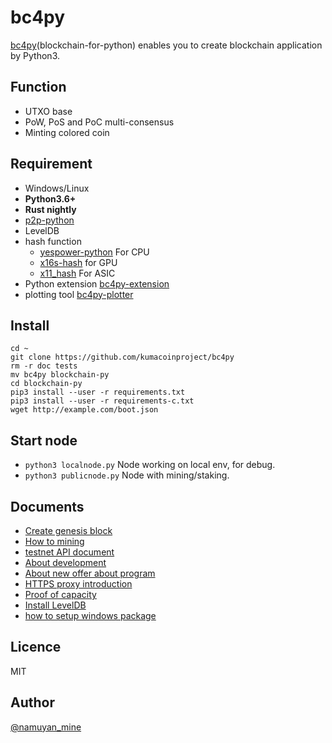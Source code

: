 bc4py
=============================
[bc4py](https://github.com/kumacoinproject/bc4py)\(blockchain-for-python) enables you to
create blockchain application by Python3.

Function
----
* UTXO base
* PoW, PoS and PoC multi-consensus
* Minting colored coin

Requirement
----
* Windows/Linux
* **Python3.6+**
* **Rust nightly**
* [p2p-python](https://github.com/namuyan/p2p-python)
* LevelDB
* hash function
    * [yespower-python](https://github.com/namuyan/yespower-python)  For CPU
    * [x16s-hash](https://pypi.org/project/shield-x16s-hash/) for GPU
    * [x11_hash](https://pypi.org/project/x11_hash/) For ASIC
* Python extension [bc4py-extension](https://github.com/namuyan/bc4py_extension)
* plotting tool [bc4py-plotter](https://github.com/namuyan/bc4py_plotter)

Install
----
```commandline
cd ~
git clone https://github.com/kumacoinproject/bc4py
rm -r doc tests
mv bc4py blockchain-py
cd blockchain-py
pip3 install --user -r requirements.txt
pip3 install --user -r requirements-c.txt
wget http://example.com/boot.json
```

Start node
----
* `python3 localnode.py` Node working on local env, for debug.
* `python3 publicnode.py` Node with mining/staking.

Documents
----
* [Create genesis block](doc/GenesisBlock.md)
* [How to mining](doc/Mining.md)
* [testnet API document](https://testnet.kumacoin.dev/docs)
* [About development](doc/Development.md)
* [About new offer about program](doc/AboutPullrequest.md)
* [HTTPS proxy introduction](doc/Proxy.md)
* [Proof of capacity](doc/AboutPoC.md)
* [Install LevelDB](doc/InstallLevedb.md)
* [how to setup windows package](doc/WindowsPackage.md)

Licence
----
MIT

Author
----
[@namuyan_mine](http://twitter.com/namuyan_mine/)
